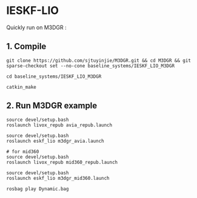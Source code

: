 # IESKF-LIO
Quickly run on M3DGR :

## 1. Compile
```
git clone https://github.com/sjtuyinjie/M3DGR.git && cd M3DGR && git sparse-checkout set --no-cone baseline_systems/IESKF_LIO_M3DGR

cd baseline_systems/IESKF_LIO_M3DGR

catkin_make
```

## 2. Run M3DGR example
```
source devel/setup.bash
roslaunch livox_repub avia_repub.launch

source devel/setup.bash
roslaunch eskf_lio m3dgr_avia.launch

# for mid360
source devel/setup.bash
roslaunch livox_repub mid360_repub.launch

source devel/setup.bash
roslaunch eskf_lio m3dgr_mid360.launch

rosbag play Dynamic.bag

```
